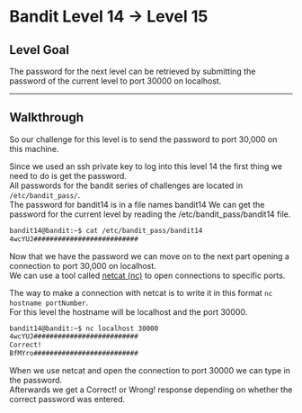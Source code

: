 # Bandit Level 14 -> Level 15

## Level Goal

The password for the next level can be retrieved by submitting the password of the current level to port 30000 on localhost.

---

## Walkthrough

So our challenge for this level is to send the password to port 30,000 on this machine.

Since we used an ssh private key to log into this level 14 the first thing we need to do is get the password.  
All passwords for the bandit series of challenges are located in `/etc/bandit_pass/`.  
The password for bandit14 is in a file names bandit14
We can get the password for the current level by reading the /etc/bandit_pass/bandit14 file.  

```bash
bandit14@bandit:~$ cat /etc/bandit_pass/bandit14
4wcYUJ##########################
```

Now that we have the password we can move on to the next part opening a connection to port 30,000 on localhost.  
We can use a tool called [netcat (nc)](https://linux.die.net/man/1/nc) to open connections to specific ports.

The way to make a connection with netcat is to write it in this format `nc hostname portNumber`.  
For this level the hostname will be localhost and the port 30000. 



```bash
bandit14@bandit:~$ nc localhost 30000 
4wcYUJ##########################
Correct!
BfMYro##########################
```

When we use netcat and open the connection to port 30000 we can type in the password.  
Afterwards we get a Correct! or Wrong! response depending on whether the correct password was entered.  